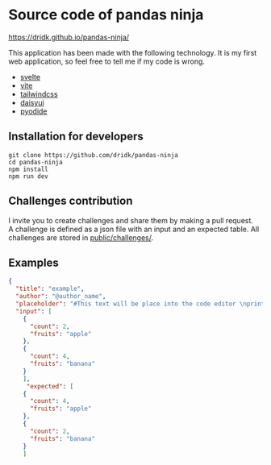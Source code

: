 # Source code of pandas ninja 
https://dridk.github.io/pandas-ninja/

This application has been made with the following technology. It is my first web application, so feel free to tell me if my code is wrong. 

- [svelte](https://svelte.dev/) 
- [vite](https://vitejs.dev/) 
- [tailwindcss](https://tailwindcss.com/)
- [daisyui](https://daisyui.com) 
- [pyodide](https://pyodide.org/en/stable/)


## Installation for developers 

```
git clone https://github.com/dridk/pandas-ninja
cd pandas-ninja
npm install 
npm run dev 

```


## Challenges contribution 

I invite you to create challenges and share them by making a pull request.    
A challenge is defined as a json file with an input and an expected table. 
All challenges are stored in [public/challenges/](https://github.com/dridk/pandas-ninja/blob/main/public/challenges/). 

## Examples 

```json
{
  "title": "example",
  "author": "@author_name",
  "placeholder": "#This text will be place into the code editor \nprint(df)",
  "input": [
    {
      "count": 2,
      "fruits": "apple"
    },
    {
      "count": 4,
      "fruits": "banana"
    }
    ], 
     "expected": [
    {
      "count": 4,
      "fruits": "apple"
    },
    {
      "count": 2,
      "fruits": "banana"
    }
    ]
    

```

